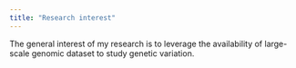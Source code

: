 ```yaml
---
title: "Research interest"
---
```


The general interest of my research is to leverage the availability of large-scale genomic dataset to study genetic variation.
